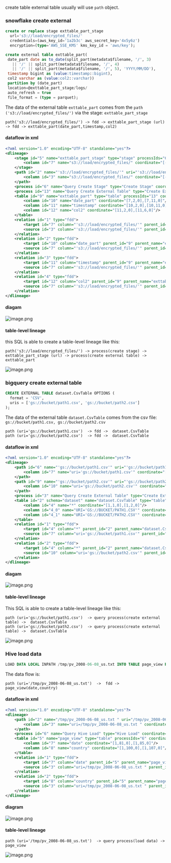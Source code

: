 create table external table usually will use `path` object.

### snowflake create external

```sql
create or replace stage exttable_part_stage
  url='s3://load/encrypted_files/'
  credentials=(aws_key_id='1a2b3c' aws_secret_key='4x5y6z')
  encryption=(type='AWS_SSE_KMS' kms_key_id = 'aws/key');

create external table exttable_part(
 date_part date as to_date(split_part(metadata$filename, '/', 3)
   || '/' || split_part(metadata$filename, '/', 4)
   || '/' || split_part(metadata$filename, '/', 5), 'YYYY/MM/DD'),
 timestamp bigint as (value:timestamp::bigint),
 col2 varchar as (value:col2::varchar))
 partition by (date_part)
 location=@exttable_part_stage/logs/
 auto_refresh = true
 file_format = (type = parquet);
```

The data of the external table `exttable_part` comes from the `path ('s3://load/encrypted_files/')` via the stage: `exttable_part_stage`

```
path('s3://load/encrypted_files/') -> fdd -> exttable_part_stage (url) -> fdd -> exttable_part(date_part,timestamp,col2) 
```

#### dataflow in xml

```xml
<?xml version="1.0" encoding="UTF-8" standalone="yes"?>
<dlineage>
    <stage id="5" name="exttable_part_stage" type="stage" processIds="6" coordinate="[1,25,0],[1,44,0]">
        <column id="7" name="s3://load/encrypted_files/" coordinate="[-1,-1,0],[-1,-1,0]"/>
    </stage>
    <path id="2" name="'s3://load/encrypted_files/'" uri="'s3://load/encrypted_files/'" type="path" coordinate="[-1,-1,0],[-1,-1,0]">
        <column id="3" name="s3://load/encrypted_files/" coordinate="[-1,-1,0],[-1,-1,0]"/>
    </path>
    <process id="6" name="Query Create Stage" type="Create Stage" coordinate="[1,1,0],[4,58,0]"/>
    <process id="13" name="Query Create External Table" type="Create External Table" coordinate="[6,1,0],[15,33,0]"/>
    <table id="9" name="exttable_part" type="table" processIds="13" coordinate="[6,23,0],[6,36,0]">
        <column id="10" name="date_part" coordinate="[7,2,0],[7,11,0]"/>
        <column id="11" name="timestamp" coordinate="[10,2,0],[10,11,0]"/>
        <column id="12" name="col2" coordinate="[11,2,0],[11,6,0]"/>
    </table>
    <relation id="1" type="fdd">
        <target id="7" column="'s3://load/encrypted_files/'" parent_id="5" parent_name="exttable_part_stage" coordinate="[-1,-1,0],[-1,-1,0]"/>
        <source id="3" column="'s3://load/encrypted_files/'" parent_id="2" parent_name="'s3://load/encrypted_files/'" coordinate="[-1,-1,0],[-1,-1,0]"/>
    </relation>
    <relation id="2" type="fdd">
        <target id="10" column="date_part" parent_id="9" parent_name="exttable_part" coordinate="[7,2,0],[7,11,0]"/>
        <source id="7" column="'s3://load/encrypted_files/'" parent_id="5" parent_name="exttable_part_stage" coordinate="[-1,-1,0],[-1,-1,0]"/>
    </relation>
    <relation id="3" type="fdd">
        <target id="11" column="timestamp" parent_id="9" parent_name="exttable_part" coordinate="[10,2,0],[10,11,0]"/>
        <source id="7" column="'s3://load/encrypted_files/'" parent_id="5" parent_name="exttable_part_stage" coordinate="[-1,-1,0],[-1,-1,0]"/>
    </relation>
    <relation id="4" type="fdd">
        <target id="12" column="col2" parent_id="9" parent_name="exttable_part" coordinate="[11,2,0],[11,6,0]"/>
        <source id="7" column="'s3://load/encrypted_files/'" parent_id="5" parent_name="exttable_part_stage" coordinate="[-1,-1,0],[-1,-1,0]"/>
    </relation>
</dlineage>
```

#### diagam

![image.png](https://images.gitee.com/uploads/images/2021/0709/113955_8d0a8d6d_8136809.png)

#### table-level lineage

this SQL is able to create a table-level lineage like this:

```
path('s3://load/encrypted_files/') -> process(create stage) -> exttable_part_stage (url) -> process(create external table) -> exttable_part
```

![image.png](https://images.gitee.com/uploads/images/2021/0709/114036_31ac2c6c_8136809.png)

### bigquery create external table

```sql
CREATE EXTERNAL TABLE dataset.CsvTable OPTIONS (
  format = 'CSV',
  uris = ['gs://bucket/path1.csv', 'gs://bucket/path2.csv']
);
```

The data of the external table `dataset.CsvTable` comes from the csv file: `gs://bucket/path1.csv, gs://bucket/path2.csv`

```
path (uri='gs://bucket/path1.csv')  -> fdd ->  dataset.CsvTable
path (uri='gs://bucket/path2.csv')  -> fdd ->  dataset.CsvTable
```

#### dataflow in xml

```xml
<?xml version="1.0" encoding="UTF-8" standalone="yes"?>
<dlineage>
    <path id="6" name="'gs://bucket/path1.csv'" uri="'gs://bucket/path1.csv'" type="path" fileFormat="CSV" coordinate="[-1,-1,0],[-1,-1,0]">
        <column id="7" name="uri='gs://bucket/path1.csv'" coordinate="[-1,-1,0],[-1,-1,0]"/>
    </path>
    <path id="9" name="'gs://bucket/path2.csv'" uri="'gs://bucket/path2.csv'" type="path" fileFormat="CSV" coordinate="[-1,-1,0],[-1,-1,0]">
        <column id="10" name="uri='gs://bucket/path2.csv'" coordinate="[-1,-1,0],[-1,-1,0]"/>
    </path>
    <process id="3" name="Query Create External Table" type="Create External Table" coordinate="[1,1,0],[4,3,0]"/>
    <table id="2" schema="dataset" name="dataset.CsvTable" type="table" processIds="3" coordinate="[1,23,0],[1,39,0]">
        <column id="4" name="*" coordinate="[1,1,0],[1,2,0]"/>
        <column id="4_0" name="URI='GS://BUCKET/PATH1.CSV'" coordinate="[1,1,0],[1,2,0]"/>
        <column id="4_1" name="URI='GS://BUCKET/PATH2.CSV'" coordinate="[1,1,0],[1,2,0]"/>
    </table>
    <relation id="1" type="fdd">
        <target id="4" column="*" parent_id="2" parent_name="dataset.CsvTable" coordinate="[1,1,0],[1,2,0]"/>
        <source id="7" column="uri='gs://bucket/path1.csv'" parent_id="6" parent_name="'gs://bucket/path1.csv'" coordinate="[-1,-1,0],[-1,-1,0]"/>
    </relation>
    <relation id="2" type="fdd">
        <target id="4" column="*" parent_id="2" parent_name="dataset.CsvTable" coordinate="[1,1,0],[1,2,0]"/>
        <source id="10" column="uri='gs://bucket/path2.csv'" parent_id="9" parent_name="'gs://bucket/path2.csv'" coordinate="[-1,-1,0],[-1,-1,0]"/>
    </relation>
</dlineage>
```

#### diagam

![image.png](https://images.gitee.com/uploads/images/2021/0709/114123_8e3102c6_8136809.png)

#### table-level lineage

This SQL is able to create a table-level lineage like this:

```
path (uri='gs://bucket/path1.csv')  -> query process(create external table) ->  dataset.CsvTable
path (uri='gs://bucket/path2.csv')  -> query process(create external table) ->  dataset.CsvTable
```

![image.png](https://images.gitee.com/uploads/images/2021/0709/114151_76369339_8136809.png)

### Hive load data

```sql
LOAD DATA LOCAL INPATH /tmp/pv_2008-06-08_us.txt INTO TABLE page_view PARTITION(date='2008-06-08', country='US')
```

The data flow is:

```
path (uri='/tmp/pv_2008-06-08_us.txt')  ->  fdd -> page_view(date,country)
```

#### dataflow in xml

```xml
<?xml version="1.0" encoding="UTF-8" standalone="yes"?>
<dlineage>
    <path id="2" name="/tmp/pv_2008-06-08_us.txt " uri="/tmp/pv_2008-06-08_us.txt " type="path" coordinate="[1,24,0],[1,50,0]">
        <column id="3" name="uri=/tmp/pv_2008-06-08_us.txt " coordinate="[-1,-1,0],[-1,-1,0]"/>
    </path>
    <process id="6" name="Query Hive Load" type="Hive Load" coordinate="[1,1,0],[1,113,0]"/>
    <table id="5" name="page_view" type="table" processIds="6" coordinate="[1,61,0],[1,113,0]">
        <column id="7" name="date" coordinate="[1,81,0],[1,85,0]"/>
        <column id="8" name="country" coordinate="[1,100,0],[1,107,0]"/>
    </table>
    <relation id="1" type="fdd">
        <target id="7" column="date" parent_id="5" parent_name="page_view" coordinate="[1,81,0],[1,85,0]"/>
        <source id="3" column="uri=/tmp/pv_2008-06-08_us.txt " parent_id="2" parent_name="/tmp/pv_2008-06-08_us.txt " coordinate="[-1,-1,0],[-1,-1,0]"/>
    </relation>
    <relation id="2" type="fdd">
        <target id="8" column="country" parent_id="5" parent_name="page_view" coordinate="[1,100,0],[1,107,0]"/>
        <source id="3" column="uri=/tmp/pv_2008-06-08_us.txt " parent_id="2" parent_name="/tmp/pv_2008-06-08_us.txt " coordinate="[-1,-1,0],[-1,-1,0]"/>
    </relation>
</dlineage>
```

#### diagram

![image.png](https://images.gitee.com/uploads/images/2021/0709/114357_f3be8f9f_8136809.png)

#### table-level lineage

```
path (uri='/tmp/pv_2008-06-08_us.txt')  -> query process(load data) -> page_view
```

![image.png](https://images.gitee.com/uploads/images/2021/0709/114422_58785e85_8136809.png)
